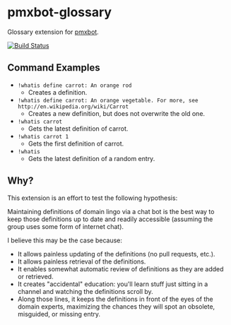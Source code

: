 # pmxbot-glossary

Glossary extension for [pmxbot](https://bitbucket.org/yougov/pmxbot/wiki/Home).

[![Build Status](https://travis-ci.org/harveyr/pmxbot-glossary.svg?branch=master)](https://travis-ci.org/harveyr/pmxbot-glossary)

## Command Examples

* `!whatis define carrot: An orange rod`
    * Creates a definition.
* `!whatis define carrot: An orange vegetable. For more, see http://en.wikipedia.org/wiki/Carrot`
    * Creates a new definition, but does not overwrite the old one.
* `!whatis carrot`
    * Gets the latest definition of carrot.
* `!whatis carrot 1`
    * Gets the first definition of carrot.
* `!whatis`
    * Gets the latest definition of a random entry.
 
 
## Why?

This extension is an effort to test the following hypothesis:

Maintaining definitions of domain lingo via a chat bot is the
best way to keep those definitions up to date and readily accessible
(assuming the group uses some form of internet chat).

I believe this may be the case because:

* It allows painless updating of the definitions (no pull requests, etc.).
* It allows painless retrieval of the definitions.
* It enables somewhat automatic review of definitions as they are added
  or retrieved.
* It creates "accidental" education: you'll learn stuff just sitting in a
  channel and watching the definitions scroll by.
* Along those lines, it keeps the definitions in front of the eyes of the
  domain experts, maximizing the chances they will spot an obsolete,
  misguided, or missing entry.
